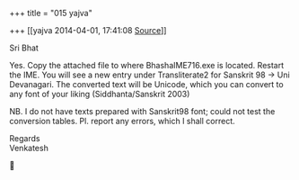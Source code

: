 +++
title = "015 yajva"

+++
[[yajva	2014-04-01, 17:41:08 [Source](https://groups.google.com/g/samskrita/c/fzOLGvpgqjY)]]



Sri Bhat  
  
Yes. Copy the attached file to where BhashaIME716.exe is located. Restart the IME. You will see a new entry under Transliterate2 for Sanskrit 98 -> Uni Devanagari. The converted text will be Unicode, which you can convert to any font of your liking (Siddhanta/Sanskrit 2003)  
  
NB. I do not have texts prepared with Sanskrit98 font; could not test the conversion tables. Pl. report any errors, which I shall correct.  
  
Regards  
Venkatesh



